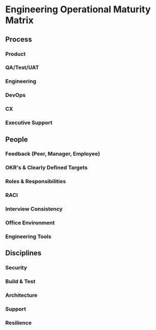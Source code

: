 # Engineering Operational Maturity Matrix

## Process

### Product
### QA/Test/UAT
### Engineering
### DevOps
### CX
### Executive Support

## People

### Feedback (Peer, Manager, Employee)
### OKR's & Clearly Defined Targets
### Roles & Responsibilities
### RACI
### Interview Consistency
### Office Environment
### Engineering Tools

## Disciplines

### Security
### Build & Test
### Architecture
### Support
### Resilience

